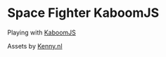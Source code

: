 # Space Fighter KaboomJS

Playing with [KaboomJS](https://kaboomjs.com)

Assets by [Kenny.nl](https://www.kenney.nl/assets/simple-space)